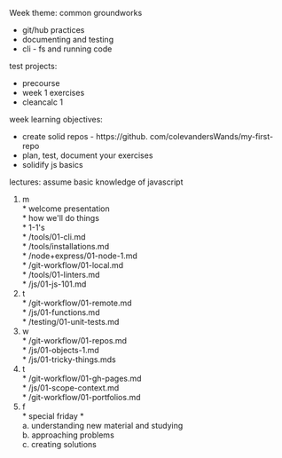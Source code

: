 Week theme:  common groundworks  
  * git/hub practices  
  * documenting and testing   
  * cli - fs and running code  
  
  test
projects:  
  * precourse  
  * week 1 exercises   
  * cleancalc 1  
  
week learning objectives:  
  * create solid repos - https://github.  com/colevandersWands/my-first-repo  
  * plan, test, document your exercises  
  * solidify js basics  
  
lectures:  assume basic knowledge of javascript  
  1. m  
    * welcome presentation  
    * how we'll do things  
    * 1-1's   
    * /tools/01-cli.md  
    * /tools/installations.md  
    * /node+express/01-node-1.md  
    * /git-workflow/01-local.md  
    * /tools/01-linters.md  
    * /js/01-js-101.md
  2. t  
    * /git-workflow/01-remote.md  
    * /js/01-functions.md  
    * /testing/01-unit-tests.md  
  3. w  
    * /git-workflow/01-repos.md  
    * /js/01-objects-1.md   
    * /js/01-tricky-things.mds
  4. t  
    * /git-workflow/01-gh-pages.md  
    * /js/01-scope-context.md  
    * /git-workflow/01-portfolios.md  
  5. f  
    * special friday *  
  a. understanding new material and studying  
  b. approaching problems  
  c. creating solutions  







